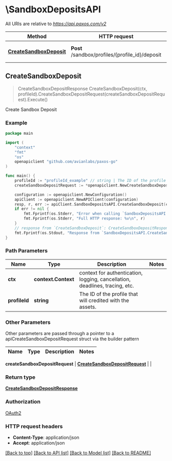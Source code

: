 # \SandboxDepositsAPI

All URIs are relative to *https://api.paxos.com/v2*

Method | HTTP request | Description
------------- | ------------- | -------------
[**CreateSandboxDeposit**](SandboxDepositsAPI.md#CreateSandboxDeposit) | **Post** /sandbox/profiles/{profile_id}/deposit | Create Sandbox Deposit



## CreateSandboxDeposit

> CreateSandboxDepositResponse CreateSandboxDeposit(ctx, profileId).CreateSandboxDepositRequest(createSandboxDepositRequest).Execute()

Create Sandbox Deposit



### Example

```go
package main

import (
	"context"
	"fmt"
	"os"
	openapiclient "github.com/avianlabs/paxos-go"
)

func main() {
	profileId := "profileId_example" // string | The ID of the profile that will credited with the assets.
	createSandboxDepositRequest := *openapiclient.NewCreateSandboxDepositRequest(openapiclient.Asset("USD"), "Amount_example") // CreateSandboxDepositRequest | 

	configuration := openapiclient.NewConfiguration()
	apiClient := openapiclient.NewAPIClient(configuration)
	resp, r, err := apiClient.SandboxDepositsAPI.CreateSandboxDeposit(context.Background(), profileId).CreateSandboxDepositRequest(createSandboxDepositRequest).Execute()
	if err != nil {
		fmt.Fprintf(os.Stderr, "Error when calling `SandboxDepositsAPI.CreateSandboxDeposit``: %v\n", err)
		fmt.Fprintf(os.Stderr, "Full HTTP response: %v\n", r)
	}
	// response from `CreateSandboxDeposit`: CreateSandboxDepositResponse
	fmt.Fprintf(os.Stdout, "Response from `SandboxDepositsAPI.CreateSandboxDeposit`: %v\n", resp)
}
```

### Path Parameters


Name | Type | Description  | Notes
------------- | ------------- | ------------- | -------------
**ctx** | **context.Context** | context for authentication, logging, cancellation, deadlines, tracing, etc.
**profileId** | **string** | The ID of the profile that will credited with the assets. | 

### Other Parameters

Other parameters are passed through a pointer to a apiCreateSandboxDepositRequest struct via the builder pattern


Name | Type | Description  | Notes
------------- | ------------- | ------------- | -------------

 **createSandboxDepositRequest** | [**CreateSandboxDepositRequest**](CreateSandboxDepositRequest.md) |  | 

### Return type

[**CreateSandboxDepositResponse**](CreateSandboxDepositResponse.md)

### Authorization

[OAuth2](../README.md#OAuth2)

### HTTP request headers

- **Content-Type**: application/json
- **Accept**: application/json

[[Back to top]](#) [[Back to API list]](../README.md#documentation-for-api-endpoints)
[[Back to Model list]](../README.md#documentation-for-models)
[[Back to README]](../README.md)

